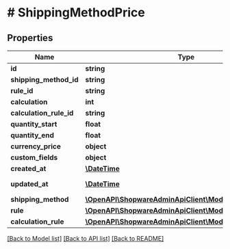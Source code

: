 # # ShippingMethodPrice

## Properties

Name | Type | Description | Notes
------------ | ------------- | ------------- | -------------
**id** | **string** |  | [optional]
**shipping_method_id** | **string** |  |
**rule_id** | **string** |  | [optional]
**calculation** | **int** |  | [optional]
**calculation_rule_id** | **string** |  | [optional]
**quantity_start** | **float** |  | [optional]
**quantity_end** | **float** |  | [optional]
**currency_price** | **object** |  | [optional]
**custom_fields** | **object** |  | [optional]
**created_at** | [**\DateTime**](\DateTime.md) |  | [readonly]
**updated_at** | [**\DateTime**](\DateTime.md) |  | [optional] [readonly]
**shipping_method** | [**\OpenAPI\ShopwareAdminApiClient\Model\ShippingMethod**](ShippingMethod.md) |  | [optional]
**rule** | [**\OpenAPI\ShopwareAdminApiClient\Model\Rule**](Rule.md) |  | [optional]
**calculation_rule** | [**\OpenAPI\ShopwareAdminApiClient\Model\Rule**](Rule.md) |  | [optional]

[[Back to Model list]](../../README.md#models) [[Back to API list]](../../README.md#endpoints) [[Back to README]](../../README.md)
